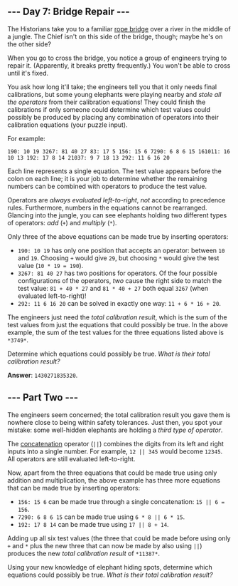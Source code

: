 ## --- Day 7: Bridge Repair ---

The Historians take you to a familiar [rope bridge][1] over a river in the
middle of a jungle. The Chief isn't on this side of the bridge, though; maybe
he's on the other side?

When you go to cross the bridge, you notice a group of engineers trying to
repair it. (Apparently, it breaks pretty frequently.) You won't be able to cross
until it's fixed.

You ask how long it'll take; the engineers tell you that it only needs final
calibrations, but some young elephants were playing nearby and *stole all the
operators* from their calibration equations! They could finish the calibrations
if only someone could determine which test values could possibly be produced by
placing any combination of operators into their calibration equations (your
puzzle input).

For example:

`190: 10 19
3267: 81 40 27
83: 17 5
156: 15 6
7290: 6 8 6 15
161011: 16 10 13
192: 17 8 14
21037: 9 7 18 13
292: 11 6 16 20
`

Each line represents a single equation. The test value appears before the colon
on each line; it is your job to determine whether the remaining numbers can be
combined with operators to produce the test value.

Operators are *always evaluated left-to-right*, *not* according to precedence
rules. Furthermore, numbers in the equations cannot be rearranged. Glancing into
the jungle, you can see elephants holding two different types of operators:
*add* (`+`) and *multiply* (`*`).

Only three of the above equations can be made true by inserting operators:

* `190: 10 19` has only one position that accepts an operator: between `10` and
  `19`. Choosing `+` would give `29`, but choosing `*` would give the test value
  (`10 * 19 = 190`).
* `3267: 81 40 27` has two positions for operators. Of the four possible
  configurations of the operators, *two* cause the right side to match the test
  value: `81 + 40 * 27` and `81 * 40 + 27` both equal `3267` (when evaluated
  left-to-right)!
* `292: 11 6 16 20` can be solved in exactly one way: `11 + 6 * 16 + 20`.

The engineers just need the *total calibration result*, which is the sum of the
test values from just the equations that could possibly be true. In the above
example, the sum of the test values for the three equations listed above is
`*3749*`.

Determine which equations could possibly be true. *What is their total
calibration result?*

[1]: /2022/day/9

**Answer**: `1430271835320`.

## --- Part Two ---

The engineers seem concerned; the total calibration result you gave them is
nowhere close to being within safety tolerances. Just then, you spot your
mistake: some well-hidden elephants are holding a *third type of operator*.

The [concatenation][1] operator (`||`) combines the digits from its left and
right inputs into a single number. For example, `12 || 345` would become
`12345`. All operators are still evaluated left-to-right.

Now, apart from the three equations that could be made true using only addition
and multiplication, the above example has three more equations that can be made
true by inserting operators:

* `156: 15 6` can be made true through a single concatenation: `15 || 6 = 156`.
* `7290: 6 8 6 15` can be made true using `6 * 8 || 6 * 15`.
* `192: 17 8 14` can be made true using `17 || 8 + 14`.

Adding up all six test values (the three that could be made before using only
`+` and `*` plus the new three that can now be made by also using `||`) produces
the new *total calibration result* of `*11387*`.

Using your new knowledge of elephant hiding spots, determine which equations
could possibly be true. *What is their total calibration result?*

[1]: https://en.wikipedia.org/wiki/Concatenation

